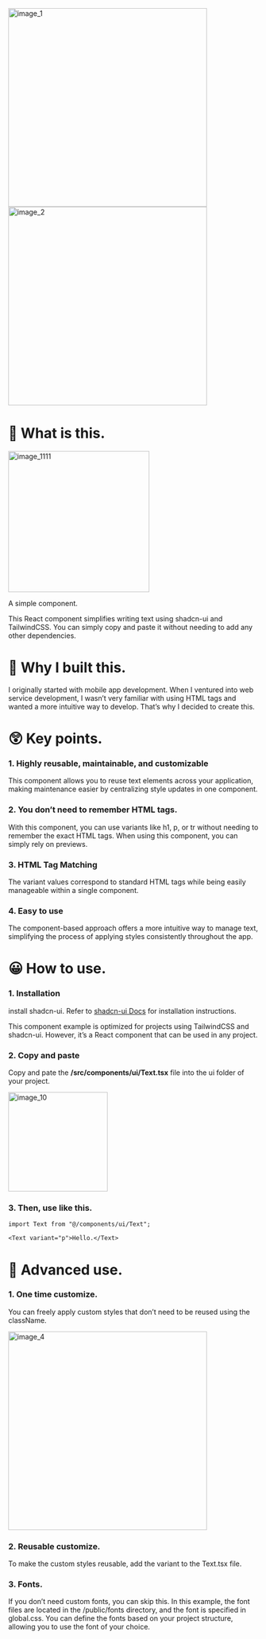 <aside>

<img width="400" alt="image_1" src="https://github.com/user-attachments/assets/8a3d721a-5cad-4467-ad28-b071fcfa48b1">

<img width="400" alt="image_2" src="https://github.com/user-attachments/assets/92a2b5c5-fe1d-4e7b-8be6-1ee8816f6625">


</aside>

# **🙂 What is this.**

<img width="284" alt="image_1111" src="https://github.com/user-attachments/assets/afa4324a-81fd-4329-9137-162dc93f7279">


A simple component.

This React component simplifies writing text using shadcn-ui and TailwindCSS. You can simply copy and paste it without needing to add any other dependencies.

# **🤔 Why I built this.**

I originally started with mobile app development. When I ventured into web service development, I wasn’t very familiar with using HTML tags and wanted a more intuitive way to develop. That’s why I decided to create this.

# **😲 Key points.**

### **1. Highly reusable, maintainable, and customizable**

This component allows you to reuse text elements across your application, making maintenance easier by centralizing style updates in one component.

### **2. You don’t need to remember HTML tags.**

With this component, you can use variants like h1, p, or tr without needing to remember the exact HTML tags. When using this component, you can simply rely on previews.

### **3. HTML Tag Matching**

The variant values correspond to standard HTML tags while being easily manageable within a single component.

### **4. Easy to use**

The component-based approach offers a more intuitive way to manage text, simplifying the process of applying styles consistently throughout the app.

# **😀 How to use.**

### **1. Installation**
install shadcn-ui. Refer to [shadcn-ui Docs](https://ui.shadcn.com/docs/installation) for installation instructions.

This component example is optimized for projects using TailwindCSS and shadcn-ui. However, it’s a React component that can be used in any project.
    
### **2. Copy and paste** 
Copy and pate the **/src/components/ui/Text.tsx** file into the ui folder of your project.

<img width="200" alt="image_10" src="https://github.com/user-attachments/assets/036aa867-79e3-4fc1-b9d9-72e07414553b">


### **3. Then, use like this.**

```tsx
import Text from "@/components/ui/Text";
    
<Text variant="p">Hello.</Text>
```
    

# **🤩 Advanced use.**

### **1. One time customize.**
  
  You can freely apply custom styles that don’t need to be reused using the className.
  
  <img width="400" alt="image_4" src="https://github.com/user-attachments/assets/ef308a65-5957-483e-8eb6-783c856e806e">

### **2. Reusable customize.**
  
  To make the custom styles reusable, add the variant to the Text.tsx file.
  
### **3. Fonts.**
  
  If you don’t need custom fonts, you can skip this.
  In this example, the font files are located in the /public/fonts directory, and the font is specified in global.css. You can define the fonts based on your project structure, allowing you to use the font of your choice.
